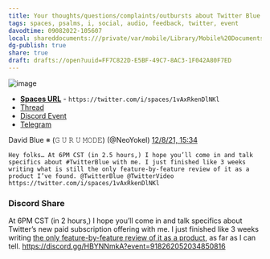 ```yaml
---
title: Your thoughts/questions/complaints/outbursts about Twitter Blue - Twitter Space
tags: spaces, psalms, i, social, audio, feedback, twitter, event
davodtime: 09082022-105607
local: shareddocuments:///private/var/mobile/Library/Mobile%20Documents/iCloud~md~obsidian/Documents/OBSHIDDIAN/drafts/FF7C822D-E5BF-49C7-8AC3-1F042A80F7ED.md
dg-publish: true
share: true
draft: drafts://open?uuid=FF7C822D-E5BF-49C7-8AC3-1F042A80F7ED
---
```


![image](https://user-images.githubusercontent.com/43663476/145293054-683ec87f-bb9b-40d4-ae3a-c1e3c7017c34.jpeg)

- [**Spaces URL**](https://twitter.com/i/spaces/1vAxRkenDlNKl) - `https://twitter.com/i/spaces/1vAxRkenDlNKl`
- [Thread](https://twitter.com/neoyokel/status/1468695576825020417)
- [Discord Event](https://discord.gg/HBYNNmkA?event=918262052034850816)
- [Telegram](https://t.me/extratone/8898)

David Blue ※ (𝙶 𝚄 𝚁 𝚄 𝙼𝙾𝙳𝙴) (‪@NeoYokel‬)
[12/8/21, 15:34](https://twitter.com/neoyokel/status/1468695576825020417)
```
Hey folks… At 6PM CST (in 2.5 hours,) I hope you’ll come in and talk specifics about #TwitterBlue with me. I just finished like 3 weeks writing what is still the only feature-by-feature review of it as a product I’ve found. ‪@TwitterBlue‬ ‪@TwitterVideo‬ https://twitter.com/i/spaces/1vAxRkenDlNKl
```

### Discord Share
At 6PM CST (in 2 hours,) I hope you’ll come in and talk specifics about Twitter’s new paid subscription offering with me. I just finished like 3 weeks writing [the only feature-by-feature review of it as a product](https://davidblue.wtf/twitter-blue), as far as I can tell. https://discord.gg/HBYNNmkA?event=918262052034850816